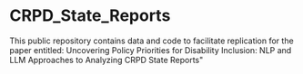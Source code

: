 # CRPD_State_Reports
This public repository contains data and code to facilitate replication for the paper entitled: Uncovering Policy Priorities for Disability Inclusion: NLP and LLM Approaches to Analyzing CRPD State Reports"

